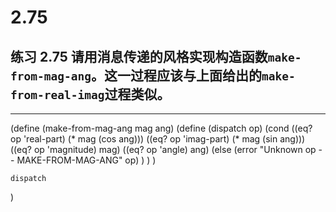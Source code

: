# 2.75

## 练习 2.75 请用消息传递的风格实现构造函数`make-from-mag-ang`。这一过程应该与上面给出的`make-from-real-imag`过程类似。

---

(define (make-from-mag-ang mag ang)
    (define (dispatch op)
        (cond
            ((eq? op 'real-part) (* mag (cos ang)))
            ((eq? op 'imag-part) (* mag (sin ang)))
            ((eq? op 'magnitude) mag)
            ((eq? op 'angle) ang)
            (else
                (error "Unknown op -- MAKE-FROM-MAG-ANG" op)
            )
        )
    )

    dispatch
)

